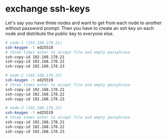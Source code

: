 # exchange ssh-keys

Let's say you have three nodes and want to get from each node to another without password prompt. Then you have to create an ssh key on each node and distribute the public key to everyone else.

```bash
# node-1 (192.168.178.21)
ssh-keygen -t ed25519
# three times enter to accept file and empty passphrase
ssh-copy-id 192.168.178.21
ssh-copy-id 192.168.178.22
ssh-copy-id 192.168.178.23
```

```bash
# node-2 (192.168.178.22)
ssh-keygen -t ed25519
# three times enter to accept file and empty passphrase
ssh-copy-id 192.168.178.21
ssh-copy-id 192.168.178.22
ssh-copy-id 192.168.178.23
```

```bash
# node-3 (192.168.178.23)
ssh-keygen -t ed25519
# three times enter to accept file and empty passphrase
ssh-copy-id 192.168.178.21
ssh-copy-id 192.168.178.22
ssh-copy-id 192.168.178.23
```